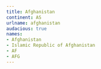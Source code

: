 ```yaml
---
title: Afghanistan
continent: AS
urlname: afghanistan
audacious: true
names:
- Afghanistan
- Islamic Republic of Afghanistan
- AF
- AFG
---
```


